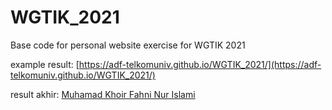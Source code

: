 # WGTIK_2021
Base code for personal website exercise for WGTIK 2021

example result:
[https://adf-telkomuniv.github.io/WGTIK_2021/](https://adf-telkomuniv.github.io/WGTIK_2021/)

result akhir:
[Muhamad Khoir Fahni Nur Islami](https://MuhamadKhoirFahniNurIslami.github.io)

